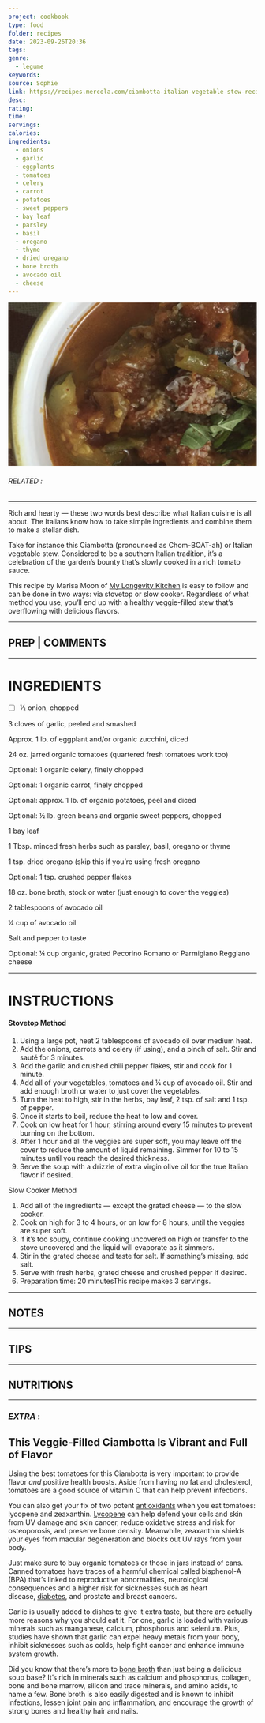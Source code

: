 ```yaml
---
project: cookbook
type: food
folder: recipes
date: 2023-09-26T20:36
tags: 
genre:
  - legume
keywords: 
source: Sophie
link: https://recipes.mercola.com/ciambotta-italian-vegetable-stew-recipe.aspx?utm_source=prnl&utm_medium=email&utm_content=art2&utm_campaign=20161030Z1_C&et_cid=DM124455&et_rid=1731291381
desc: 
rating: 
time: 
servings: 
calories: 
ingredients:
  - onions
  - garlic
  - eggplants
  - tomatoes
  - celery
  - carrot
  - potatoes
  - sweet peppers
  - bay leaf
  - parsley
  - basil
  - oregano
  - thyme
  - dried oregano
  - bone broth
  - avocado oil
  - cheese
---
```


![IMAGE](image_409.png)

###### *RELATED* : 
---
Rich and hearty — these two words best describe what Italian cuisine is all about. The Italians know how to take simple ingredients and combine them to make a stellar dish.

Take for instance this Ciambotta (pronounced as Chom-BOAT-ah) or Italian vegetable stew. Considered to be a southern Italian tradition, it’s a celebration of the garden’s bounty that’s slowly cooked in a rich tomato sauce.

This recipe by Marisa Moon of [My Longevity Kitchen](http://mylongevitykitchen.com/) is easy to follow and can be done in two ways: via stovetop or slow cooker. Regardless of what method you use, you’ll end up with a healthy veggie-filled stew that’s overflowing with delicious flavors.

---
## PREP | COMMENTS



---
# INGREDIENTS

- [ ] ½ onion, chopped

3 cloves of garlic, peeled and smashed

Approx. 1 lb. of eggplant and/or organic zucchini, diced

24 oz. jarred organic tomatoes (quartered fresh tomatoes work too)

Optional: 1 organic celery, finely chopped

Optional: 1 organic carrot, finely chopped

Optional: approx. 1 lb. of organic potatoes, peel and diced

Optional: ½ lb. green beans and organic sweet peppers, chopped

1 bay leaf

1 Tbsp. minced fresh herbs such as parsley, basil, oregano or thyme

1 tsp. dried oregano (skip this if you’re using fresh oregano

Optional: 1 tsp. crushed pepper flakes

18 oz. bone broth, stock or water (just enough to cover the veggies)

2 tablespoons of avocado oil

¼ cup of avocado oil

Salt and pepper to taste

Optional: ¼ cup organic, grated Pecorino Romano or Parmigiano Reggiano cheese

---
# INSTRUCTIONS

#### Stovetop Method

1. Using a large pot, heat 2 tablespoons of avocado oil over medium heat.
2. Add the onions, carrots and celery (if using), and a pinch of salt. Stir and sauté for 3 minutes.
3. Add the garlic and crushed chili pepper flakes, stir and cook for 1 minute.
4. Add all of your vegetables, tomatoes and ¼ cup of avocado oil. Stir and add enough broth or water to just cover the vegetables.
5. Turn the heat to high, stir in the herbs, bay leaf, 2 tsp. of salt and 1 tsp. of pepper.
6. Once it starts to boil, reduce the heat to low and cover.
7. Cook on low heat for 1 hour, stirring around every 15 minutes to prevent burning on the bottom.
8. After 1 hour and all the veggies are super soft, you may leave off the cover to reduce the amount of liquid remaining. Simmer for 10 to 15 minutes until you reach the desired thickness.
9. Serve the soup with a drizzle of extra virgin olive oil for the true Italian flavor if desired.

Slow Cooker Method
1. Add all of the ingredients — except the grated cheese — to the slow cooker.
2. Cook on high for 3 to 4 hours, or on low for 8 hours, until the veggies are super soft.
3. If it’s too soupy, continue cooking uncovered on high or transfer to the stove uncovered and the liquid will evaporate as it simmers.
4. Stir in the grated cheese and taste for salt. If something’s missing, add salt.
5. Serve with fresh herbs, grated cheese and crushed pepper if desired.
6. Preparation time: 20 minutesThis recipe makes 3 servings.

---
## NOTES



---
## TIPS



---
## NUTRITIONS



---
### *EXTRA* :


## This Veggie-Filled Ciambotta Is Vibrant and Full of Flavor

Using the best tomatoes for this Ciambotta is very important to provide flavor _and_ positive health boosts. Aside from having no fat and cholesterol, tomatoes are a good source of vitamin C that can help prevent infections.

You can also get your fix of two potent [antioxidants](https://articles.mercola.com/antioxidants.aspx) when you eat tomatoes: lycopene and zeaxanthin. [Lycopene](https://articles.mercola.com/vitamins-supplements/lycopene.aspx) can help defend your cells and skin from UV damage and skin cancer, reduce oxidative stress and risk for osteoporosis, and preserve bone density. Meanwhile, zeaxanthin shields your eyes from macular degeneration and blocks out UV rays from your body.

Just make sure to buy organic tomatoes or those in jars instead of cans. Canned tomatoes have traces of a harmful chemical called bisphenol-A (BPA) that’s linked to reproductive abnormalities, neurological consequences and a higher risk for sicknesses such as heart disease, [diabetes](https://www.mercola.com/diabetes.aspx), and prostate and breast cancers.

Garlic is usually added to dishes to give it extra taste, but there are actually more reasons why you should eat it. For one, garlic is loaded with various minerals such as manganese, calcium, phosphorus and selenium. Plus, studies have shown that garlic can expel heavy metals from your body, inhibit sicknesses such as colds, help fight cancer and enhance immune system growth.

Did you know that there’s more to [bone broth](https://recipes.mercola.com/bone-broth-recipe.aspx) than just being a delicious soup base? It’s rich in minerals such as calcium and phosphorus, collagen, bone and bone marrow, silicon and trace minerals, and amino acids, to name a few. Bone broth is also easily digested and is known to inhibit infections, lessen joint pain and inflammation, and encourage the growth of strong bones and healthy hair and nails.
